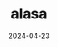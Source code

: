 ---
title: alasa
description: A way to search a variety of websites
date: 2024-04-23
language: rust
source: https://github.com/jonot-cyber/alasa
link: https://search.jonot.me
---